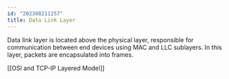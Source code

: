 ```yaml
---
id: "202308211257"
title: Data Link Layer
---
```


Data link layer is located above the physical layer, responsible for communication between end devices using MAC and LLC sublayers. In this layer, packets are encapsulated into frames.

[[OSI and TCP-IP Layered Model]]
